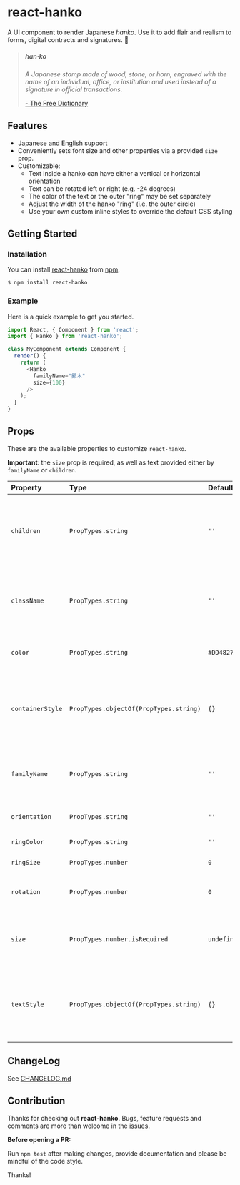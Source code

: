 # react-hanko

A UI component to render Japanese *hanko*. Use it to add flair and realism to forms, digital contracts and signatures. 💮

> ##### han·ko
> *A Japanese stamp made of wood, stone, or horn, engraved with the name of an individual, office, or institution and used instead of a signature in official transactions.*
>
> [- The Free Dictionary](https://www.thefreedictionary.com/hanko)

## Features

- Japanese and English support
- Conveniently sets font size and other properties via a provided `size` prop.
- Customizable:
  - Text inside a hanko can have either a vertical or horizontal orientation
  - Text can be rotated left or right (e.g. -24 degrees)
  - The color of the text or the outer "ring" may be set separately
  - Adjust the width of the hanko "ring" (i.e. the outer circle)
  - Use your own custom inline styles to override the default CSS styling

## Getting Started

### Installation

You can install [react-hanko](https://www.npmjs.com/package/react-hanko) from [npm](https://www.npmjs.com).

```bash
$ npm install react-hanko
```

### Example

Here is a quick example to get you started.

```js
import React, { Component } from 'react';
import { Hanko } from 'react-hanko';

class MyComponent extends Component {
  render() {
    return (
      <Hanko
        familyName="鈴木"
        size={100}
      />
    );
  }
}
```

## Props

These are the available properties to customize `react-hanko`.

**Important**: the `size` prop is required, as well as text provided either by `familyName` or `children`.

| Property              | Type                                                        | Default                          | Description                                                                                                                             |
|:----------------------|:------------------------------------------------------------|:---------------------------------|:----------------------------------------------------------------------------------------------------------------------------------------|
| `children`            | `PropTypes.string`                                          | `''`                             | Text used for hanko label, written either in Japanese or English characters.                                                            |
| `className`           | `PropTypes.string`                                          | `''`                             | CSS class used for custom styling of the hanko ring and text.                                                                           |
| `color`               | `PropTypes.string`                                          | `#DD4827`                        | Color of the hanko "ring" and text label                                                                                                |
| `containerStyle`      | `PropTypes.objectOf(PropTypes.string)`                      | `{}`                             | Inline style object used for overriding styles of the parent container div.                                                             |
| `familyName`          | `PropTypes.string`                                          | `''`                             | Text of the hanko label (can be used instead of `children`).                                                                            |
| `orientation`         | `PropTypes.string`                                          | `''`                             | Hanko label's text orientation.                                                                                                         |
| `ringColor`           | `PropTypes.string`                                          | `''`                             | Color of the hanko 'ring'                                                                                                               |
| `ringSize`            | `PropTypes.number`                                          | `0`                              | Size of the hanko ring.                                                                                                                 |
| `rotation`            | `PropTypes.number`                                          | `0`                              | Rotation (transform) of the hanko text.                                                                                                 |
| `size`                | `PropTypes.number.isRequired`                               | `undefined`                      | Size (height and width are equal) of the hanko itself.                                                                                  |
| `textStyle`           | `PropTypes.objectOf(PropTypes.string)`                      | `{}`                             | Custom style object used to override the default styling of the hanko text.                                                             |

## ChangeLog

See [CHANGELOG.md](https://github.com/leitdeux/react-hanko/blob/master/CHANGELOG.md)

## Contribution
Thanks for checking out **react-hanko**.
Bugs, feature requests and comments are more than welcome in the [issues](https://github.com/leitdeux/react-hanko/issues).

**Before opening a PR:**

Run `npm test` after making changes, provide documentation and please be mindful of the code style.

Thanks!